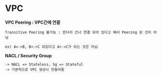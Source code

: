 # VPC

**VPC Peering : VPC간에 연결**

```
Transitive Peering 불가능 : 한다리 건너 연결 되어 있다고 해서 Peering 된 것이 아님 

ex) A<->B, B<->C 되있다고 A<->C가 되는 것은 아님
```


**NACL / Security Group**

```
-> NACL => Stateless, Sg => Stateful
-> 기본적으로 VPC 생성시 만들어줌
```
